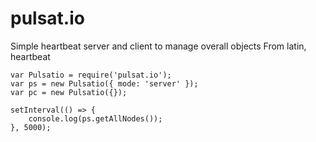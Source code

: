 # pulsat.io
Simple heartbeat server and client to manage overall objects
From latin, heartbeat

```
var Pulsatio = require('pulsat.io');
var ps = new Pulsatio({ mode: 'server' });
var pc = new Pulsatio({});

setInterval(() => {
    console.log(ps.getAllNodes());
}, 5000);
```
